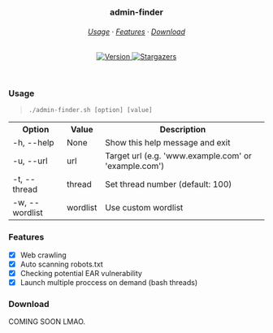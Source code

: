 <h3 align=center>
    admin-finder
</h3>

<h6 align=center>
    <a href="https://github.com/wannabewastaken/admin-finder#usage">Usage</a>
    ·
    <a href="https://github.com/wannabewastaken/admin-finder#features">Features</a>
    ·
    <a href="https://github.com/wannabewastaken/admin-finder#download">Download</a>
</h6>

<p align=center>
    <a href="https://github.com/wannabewastaken/admin-finder/">
		<img alt="Version" src="https://img.shields.io/github/v/tag/wannabewastaken/admin-finder?style=for-the-badge&label=release&logo=verdaccio&color=526D82&logoColor=DDE6ED&labelColor=27374D&sort=semver">
    </a>
    <a href="https://github.com/wannabewastaken/admin-finder/stargazers">
		<img alt="Stargazers" src="https://img.shields.io/github/stars/wannabewastaken/admin-finder?style=for-the-badge&logo=starship&color=526D82&logoColor=DDE6ED&labelColor=27374D">
    </a>
</p>

&nbsp;

### Usage
> <code>./admin-finder.sh [option] [value]</code>
<table>
    <tr>
        <th>Option</th>
        <th>Value</th>
        <th>Description</th>
    </tr>
    <tr>
        <td>-h, --help</td>
        <td>None</td>
        <td>Show this help message and exit</td>
    </tr>
    <tr>
        <td>-u, --url</td>
        <td>url</td>
        <td>Target url (e.g. 'www.example.com' or 'example.com')</td>
    </tr>
    <tr>
        <td>-t, --thread</td>
        <td>thread</td>
        <td>Set thread number (default: 100)</td>
    </tr>
    <tr>
        <td>-w, --wordlist</td>
        <td>wordlist</td>
        <td>Use custom wordlist</td>
    </tr>
</table>

### Features
- [x] Web crawling
- [x] Auto scanning robots.txt
- [x] Checking potential EAR vulnerability
- [x] Launch multiple proccess on demand (bash threads)

### Download
COMING SOON LMAO.
